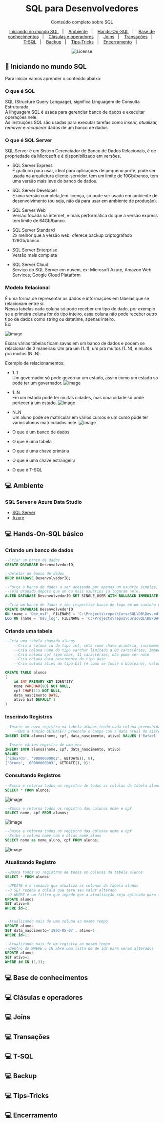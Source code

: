 <h1 align="center"> SQL para Desenvolvedores</h1>

<p align="center">Conteúdo completo sobre SQL</p>

<p align="center">
  <a href="#-iniciando-no-mundo-sql">Iniciando no mundo SQL</a>&nbsp;&nbsp;&nbsp;|&nbsp;&nbsp;&nbsp;
  <a href="#-ambiente">Ambiente</a>&nbsp;&nbsp;&nbsp;|&nbsp;&nbsp;&nbsp;
  <a href="#-hands-on-sql-básico">Hands-On-SQL</a>&nbsp;&nbsp;&nbsp;|&nbsp;&nbsp;&nbsp;
  <a href="#-base-de-conhecimentos">Base de conhecimentos</a>&nbsp;&nbsp;&nbsp;|&nbsp;&nbsp;&nbsp;
  <a href="#-clásulas-e-operadores">Clásulas e operadores</a>&nbsp;&nbsp;&nbsp;|&nbsp;&nbsp;&nbsp;
  <a href="#-joins">Joins</a>&nbsp;&nbsp;&nbsp;|&nbsp;&nbsp;&nbsp;
  <a href="#-transações">Transações</a>&nbsp;&nbsp;&nbsp;|&nbsp;&nbsp;&nbsp;
  <a href="#-t-sql">T-SQL</a>&nbsp;&nbsp;&nbsp;|&nbsp;&nbsp;&nbsp;
  <a href="#-backup">Backup</a>&nbsp;&nbsp;&nbsp;|&nbsp;&nbsp;&nbsp;
  <a href="#-tips-tricks">Tips-Tricks</a>&nbsp;&nbsp;&nbsp;|&nbsp;&nbsp;&nbsp;
  <a href="#-encerramento">Encerramento</a>&nbsp;&nbsp;&nbsp;|&nbsp;&nbsp;&nbsp;
</p>

<p align="center">
  <img alt="License" src="https://img.shields.io/static/v1?label=license&message=MIT&color=49AA26&labelColor=000000">
</p>

## 🚀 Iniciando no mundo SQL

Para iniciar vamos aprender o conteúdo abaixo:

### O que é SQL

SQL (Structure Query Language), significa Linguagem de Consulta Estruturada.\
A linguagem SQL é usada para gerenciar banco de dados e execultar operações nele.\
As instruções SQL são usadas para executar tarefas como _inserir, atualizar, remover_ e _recuperar_ dados de um banco de dados.

### O que é SQL Server

SQL Server é um Sistem Gerenciador de Banco de Dados Relacionais, é de propriedade da Microsoft e é disponibilizado em versões.

- SQL Server Express\
É gratiuiro para usar, ideal para aplicações de pequeno porte, pode ser usada na arquitetura cliente-servidor, tem um limite de 10Gb/banco, tem uma versão mais leve do banco de dados.

- SQL Server Developer\
É uma versão completa,tem licença, só pode ser usado em ambiente de desenvolvimento (ou seja, não dá para usar em ambiente de produção).

- SQL Server Web\
Versão focada na internet, é mais performática do que a versão express tem limite de 64Gb/banco.

- SQL Server Standard\
2x melhor que a versão web, oferece backup criptografado 128Gb/banco.

- SQL Server Enterprise\
Versão mais completa

- SQL Server Cloud\
Serviço do SQL Server em nuvem, ex: Microsoft Azure, Amazon Web Services, Google Cloud Plataform

### Modelo Relacional

É uma forma de representar os dados e informações em tabelas que se relacionam entre si.\
Nessa tabelas cada coluna só pode receber um tipo de dado, por exemplo se a primeira coluna for do tipo inteiro, essa coluna não pode receber outro tipo de dados como string ou datetime, apenas inteiro.\
Ex:

![image](https://user-images.githubusercontent.com/80548321/215465980-f00157a7-c824-4f11-808e-935c61760ac9.png)

Essas várias tabelas ficam savas em um banco de dados e podem se relacionar de 3 maneiras: Um pra um (1..1), um pra muitos (1..N), e muitos pra muitos (N..N).

Exemplo de relacionamentos:

- 1..1\
Um governador só pode governar um estado, assim como um estado só pode ter um governador.
![image](https://user-images.githubusercontent.com/80548321/215466554-8a4c1b32-5968-47e2-87c3-d9190e8c6d13.png)

- 1..N\
Em um estado pode ter muitas cidades, mas uma cidade só pode pertecer a um estado.
![image](https://user-images.githubusercontent.com/80548321/215467016-51fa6fa5-dd2f-46d7-8be8-28b99ee4b3e0.png)

- N..N\
Um aluno pode se matricular em vários cursos e um curso pode ter vários alunos matriculados nele.
![image](https://user-images.githubusercontent.com/80548321/215467374-7e143469-b991-46e2-a160-8c51acd8f007.png)

- O que é um banco de dados
- O que é uma tabela
- O que é uma chave primária
- O que é uma chave estrangeira
- O que é T-SQL

## 💻 Ambiente

### SQL Server e Azure Data Studio

- [SQL Server](https://www.microsoft.com/pt-br/sql-server/sql-server-downloads)
- [Azure](https://learn.microsoft.com/en-us/sql/azure-data-studio/download-azure-data-studio?view=sql-server-ver16&culture=pt-br&country=br&tabs=redhat-install%2Credhat-uninstall)

## 💻 Hands-On-SQL básico

### Criando um banco de dados

```SQL
--Criar um banco de dados
CREATE DATABASE DesenvolvedorIO;

--Deletar um banco de dados
DROP DATABASE DesenvolvedorIO;

--Força o banco de dados a ser acessado por apenas um usuário simples, isso permite que o banco
--seja dropado depois que um ou mais usuários já logaram nele.
ALTER DATABASE DesenvolvedorIO SET SINGLE_USER WITH ROLLBACK IMMEDIATE;

--Cria um banco de dados e seu respectivo banco de logo em um caminho específico no sistema
CREATE DATABASE DesenvolvedorIO
ON (name = 'Dev_msf', FILENAME = 'C:\Projects\repos\CursoSQL\DB\Dev.mdf')
LOG ON (name = 'Dev_log', FILENAME = 'C:\Projects\repos\CursoSQL\DB\Dev.ldf');
```

### Criando uma tabela

```SQL
--Cria uma tabela chamada alunos
    --Cria a coluna id do tipo int, seta como chave primária, incrementa de forma automática o próximo id
    --Cria coluna nome do tipo varchar limitado a 80 caractéries, impede de o campo ser nulo
    --Cria coluna cpf tipo char, 11 caractéries, não pode ser nulo
    --Cria coluna data_nascimento do tipo date
    --Cria coluna ativo do tipo bit (é como se fosse o booleano), valor padrão 1

CREATE TABLE alunos
(
    id INT PRIMARY KEY IDENTITY,
    nome VARCHAR(80) NOT NULL,
    cpf CHAR(11) NOT NULL,
    data_nascimento DATE,
    ativo bit DEFAULT 1
)
```

### Inserindo Registros

```SQL
--Insere um novo registro na tabela alunos tendo cada coluna preenchida com os respectivos valores.
    --OBS a função GETDATE() preenche o campo com a data atual do sistema no formato yyyy-mm-dd.
INSERT INTO alunos(nome, cpf, data_nascimento, ativo) VALUES ('Rafael', '00000000001', GETDATE(), 0);

--Insere vários registro de uma vez
INSERT INTO alunos(nome, cpf, data_nascimento, ativo) 
VALUES 
('Eduardo', '00000000002', GETDATE(), 0),
('Bruno', '00000000003', GETDATE(), 0);
```

### Consultando Registros

```SQL
--Busca e retorna todos os registro de todas as colulas da tabela alunos
SELECT * FROM alunos;
```
![image](https://user-images.githubusercontent.com/80548321/215845610-f56c2c70-7107-407c-91cb-1618505dede9.png)

```SQL
--Busca e retorna todos os registro das colunas nome e cpf
SELECT nome, cpf FROM alunos;
```
![image](https://user-images.githubusercontent.com/80548321/215845849-24e3a61a-d155-4acc-9230-e5260846c673.png)

```SQL
--Busca e retorna todos os registro das colunas nome e cpf
--Exibe a coluna nome com o alias nome_aluno
SELECT nome as nome_aluno, cpf FROM alunos;
```
![image](https://user-images.githubusercontent.com/80548321/215846017-998a3827-2906-4ac3-958e-238945a32e14.png)

### Atualizando Registro

```SQL
--Busca todos os registros de todas as colunas da tabela alunos
SELECT * FROM alunos

--UPDATE é o comando que atualiza as colunas da tabela alunos
--O SET recebe a colula que tera seu valor alterado
--O WHERE é um filtro que impede que a atualização seja aplicada para todas as colunas da tabela
UPDATE alunos
SET ativo=0
WHERE id=2;


--Atualizando mais de uma coluna ao mesmo tempo
UPDATE alunos
SET data_nascimento='1993-05-07', ativo=1
WHERE id=1;

--Atualizando mais de um registro ao mesmo tempo
--Dentro do WHERE o IN abre uma lista de de ids para serem alterados
UPDATE alunos
SET ativo=1
WHERE id IN (1,3);
```

## 💻 Base de conhecimentos
## 💻 Clásulas e operadores
## 💻 Joins
## 💻 Transações
## 💻 T-SQL
## 💻 Backup
## 💻 Tips-Tricks
## 💻 Encerramento
